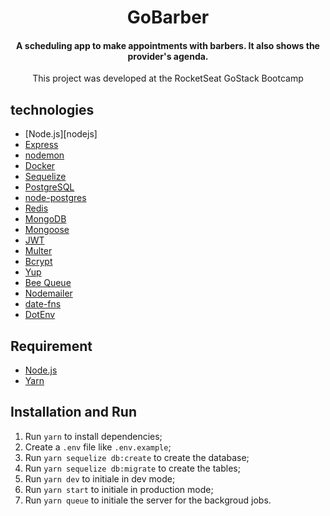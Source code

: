 <h1 align="center">
GoBarber
</h1>

<h4 align="center">
A scheduling app to make appointments with barbers. It also shows the provider's agenda.
</h4>

<p align="center">This project was developed at the RocketSeat GoStack Bootcamp</p>

## technologies

- [Node.js][nodejs]
- [Express](https://expressjs.com/)
- [nodemon](https://nodemon.io/)
- [Docker](https://www.docker.com/docker-community)
- [Sequelize](http://docs.sequelizejs.com/)
- [PostgreSQL](https://www.postgresql.org/)
- [node-postgres](https://www.npmjs.com/package/pg)
- [Redis](https://redis.io/)
- [MongoDB](https://www.mongodb.com/)
- [Mongoose](https://mongoosejs.com/)
- [JWT](https://jwt.io/)
- [Multer](https://github.com/expressjs/multer)
- [Bcrypt](https://www.npmjs.com/package/bcrypt)
- [Yup](https://www.npmjs.com/package/yup)
- [Bee Queue](https://www.npmjs.com/package/bcrypt)
- [Nodemailer](https://nodemailer.com/about/)
- [date-fns](https://date-fns.org/)
- [DotEnv](https://www.npmjs.com/package/dotenv)

## Requirement

- [Node.js](https://nodejs.org/en/)
- [Yarn](https://yarnpkg.com/pt-BR/docs/install)

## Installation and Run

1. Run `yarn` to install dependencies;
2. Create a `.env` file like `.env.example`;
3. Run `yarn sequelize db:create` to create the database;
4. Run `yarn sequelize db:migrate` to create the tables;
5. Run `yarn dev` to initiale in dev mode;
6. Run `yarn start` to initiale in production mode;
7. Run `yarn queue` to initiale the server for the backgroud jobs.
